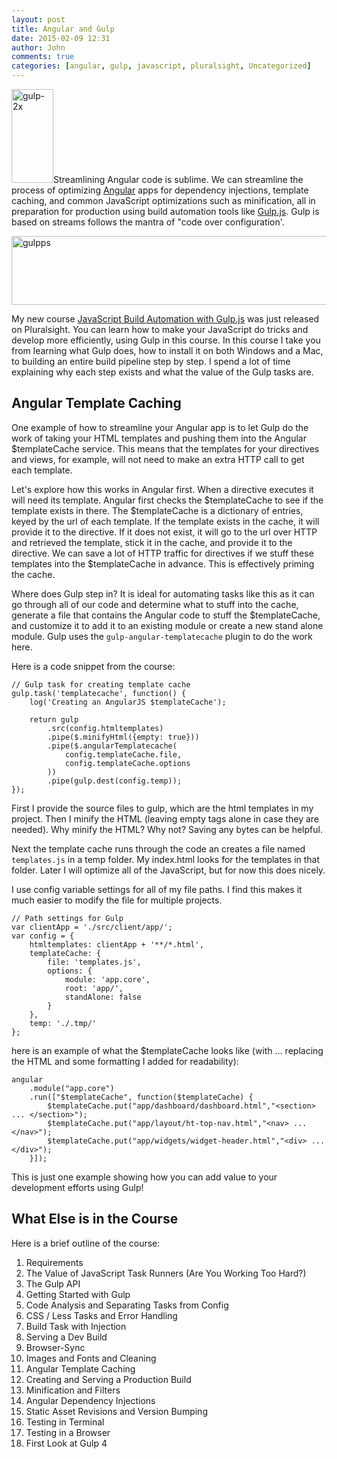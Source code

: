 ```yaml
---
layout: post
title: Angular and Gulp
date: 2015-02-09 12:31
author: John
comments: true
categories: [angular, gulp, javascript, pluralsight, Uncategorized]
---
```

<img src="http://www.johnpapa.net/wp-content/uploads/2014/11/gulp-2x-134x300.png" alt="gulp-2x" width="67" height="150" class="alignleft size-medium wp-image-52431" />Streamlining Angular code is sublime. We can streamline the process of optimizing <a href="http://angularjs.org">Angular</a> apps for dependency injections, template caching, and common JavaScript optimizations such as minification, all in preparation for production using build automation tools like <a href="http://gulpjs.com">Gulp.js</a>. Gulp is based on streams follows the mantra of "code over configuration'.

<a href="http://jpapa.me/gulpps"><img src="http://www.johnpapa.net/wp-content/uploads/2015/02/gulpps-600x110.png" alt="gulpps" width="600" height="110" class="aligncenter size-large wp-image-57601" /></a>

My new course <a href="http://jpapa.me/gulpps">JavaScript Build Automation with Gulp.js</a> was just released on Pluralsight. You can learn how to make your JavaScript do tricks and develop more efficiently, using Gulp in this course. In this course I take you from learning what Gulp does, how to install it on both Windows and a Mac, to building an entire build pipeline step by step. I spend a lot of time explaining why each step exists and what the value of the Gulp tasks are.

<h2>Angular Template Caching</h2>

One example of how to streamline your Angular app is to let Gulp do the work of taking your HTML templates and pushing them into the Angular $templateCache service. This means that the templates for your directives and views, for example, will not need to make an extra HTTP call to get each template.

Let's explore how this works in Angular first. When a directive executes it will need its template. Angular first checks the $templateCache to see if the template exists in there. The $templateCache is a dictionary of entries, keyed by the url of each template. If the template exists in the cache, it will provide it to the directive. If it does not exist, it will go to the url over HTTP and retrieved the template, stick it in the cache, and provide it to the directive. We can save a lot of HTTP traffic for directives if we stuff these templates into the $templateCache in advance. This is effectively priming the cache.

Where does Gulp step in? It is ideal for automating tasks like this as it can go through all of our code and determine what to stuff into the cache, generate a file that contains the Angular code to stuff the $templateCache, and customize it to add it to an existing module or create a new stand alone module. Gulp uses the <code>gulp-angular-templatecache</code> plugin to do the work here.

Here is a code snippet from the course:

<pre><code class="javascript">// Gulp task for creating template cache
gulp.task('templatecache', function() {
    log('Creating an AngularJS $templateCache');

    return gulp
        .src(config.htmltemplates)
        .pipe($.minifyHtml({empty: true}))
        .pipe($.angularTemplatecache(
            config.templateCache.file,
            config.templateCache.options
        ))
        .pipe(gulp.dest(config.temp));
});
</code></pre>

First I provide the source files to gulp, which are the html templates in my project. Then I minify the HTML (leaving empty tags alone in case they are needed). Why minify the HTML? Why not? Saving any bytes can be helpful.

Next the template cache runs through the code an creates a file named <code>templates.js</code> in a temp folder. My index.html looks for the templates in that folder. Later I will optimize all of the JavaScript, but for now this does nicely.

I use config variable settings for all of my file paths. I find this makes it much easier to modify the file for multiple projects.

<pre><code class="javascript">// Path settings for Gulp
var clientApp = './src/client/app/';
var config = {
    htmltemplates: clientApp + '**/*.html',
    templateCache: {
        file: 'templates.js',
        options: {
            module: 'app.core',
            root: 'app/',
            standAlone: false
        }
    },
    temp: './.tmp/'
};
</code></pre>

here is an example of what the $templateCache looks like (with ... replacing the HTML and some formatting I added for readability):

<pre><code class="javascript">angular
    .module("app.core")
    .run(["$templateCache", function($templateCache) {
        $templateCache.put("app/dashboard/dashboard.html","&lt;section&gt; ... &lt;/section&gt;");
        $templateCache.put("app/layout/ht-top-nav.html","&lt;nav&gt; ... &lt;/nav&gt;");
        $templateCache.put("app/widgets/widget-header.html","&lt;div&gt; ... &lt;/div&gt;");
    }]);
</code></pre>

This is just one example showing how you can add value to your development efforts using Gulp!

<h2>What Else is in the Course</h2>

Here is a brief outline of the course:

<ol>
<li>Requirements</li>
<li>The Value of JavaScript Task Runners (Are You Working Too Hard?)</li>
<li>The Gulp API</li>
<li>Getting Started with Gulp</li>
<li>Code Analysis and Separating Tasks from Config</li>
<li>CSS / Less Tasks and Error Handling</li>
<li>Build Task with Injection</li>
<li>Serving a Dev Build</li>
<li>Browser-Sync</li>
<li>Images and Fonts and Cleaning</li>
<li>Angular Template Caching</li>
<li>Creating and Serving a Production Build</li>
<li>Minification and Filters</li>
<li>Angular Dependency Injections</li>
<li>Static Asset Revisions and Version Bumping</li>
<li>Testing in Terminal</li>
<li>Testing in a Browser</li>
<li>First Look at Gulp 4</li>
</ol>
